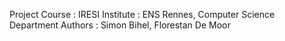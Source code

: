 Project
Course : IRESI
Institute : ENS Rennes, Computer Science Department
Authors : Simon Bihel, Florestan De Moor
